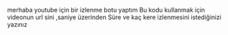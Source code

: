 merhaba youtube için bir izlenme botu yaptım 
Bu kodu kullanmak için videonun url sini ,saniye
üzerinden Süre ve kaç kere izlenmesini istediğinizi yazınız
